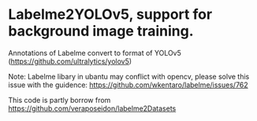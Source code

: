 # Labelme2YOLOv5, support for background image training.
Annotations of Labelme convert to format of YOLOv5 (https://github.com/ultralytics/yolov5)

Note: Labelme libary in ubantu may conflict with opencv, please solve this issue with the guidence: https://github.com/wkentaro/labelme/issues/762

This code is partly borrow from https://github.com/veraposeidon/labelme2Datasets
